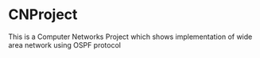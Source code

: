 # CNProject
This is a Computer Networks Project which shows implementation of wide area network using OSPF protocol
